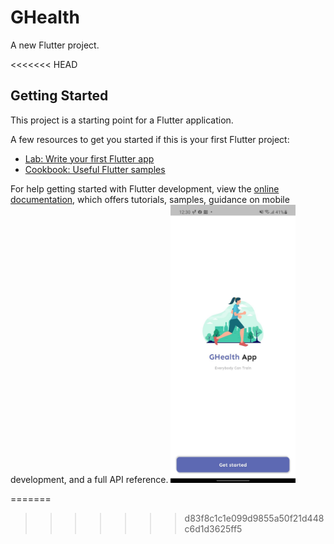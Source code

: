 # GHealth

A new Flutter project.

<<<<<<< HEAD
## Getting Started

This project is a starting point for a Flutter application.

A few resources to get you started if this is your first Flutter project:

- [Lab: Write your first Flutter app](https://docs.flutter.dev/get-started/codelab)
- [Cookbook: Useful Flutter samples](https://docs.flutter.dev/cookbook)

For help getting started with Flutter development, view the
[online documentation](https://docs.flutter.dev/), which offers tutorials,
samples, guidance on mobile development, and a full API reference.
 <img width="200" src=".\UI\1.png"></a>

=======
>>>>>>> d83f8c1c1e099d9855a50f21d448c6d1d3625ff5
